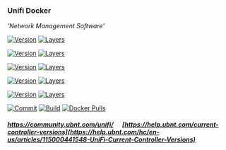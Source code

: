 ### Unifi Docker

*'Network Management Software'*

[![Version](https://images.microbadger.com/badges/version/stlouisn/unifi:latest.svg)](https://microbadger.com/images/stlouisn/unifi:latest)
[![Layers](https://images.microbadger.com/badges/image/stlouisn/unifi:latest.svg)](https://microbadger.com/images/stlouisn/unifi:latest)

[![Version](https://images.microbadger.com/badges/version/stlouisn/unifi:5.8.svg)](https://microbadger.com/images/stlouisn/unifi:5.8)
[![Layers](https://images.microbadger.com/badges/image/stlouisn/unifi:5.8.svg)](https://microbadger.com/images/stlouisn/unifi:5.8)

[![Version](https://images.microbadger.com/badges/version/stlouisn/unifi:5.7.svg)](https://microbadger.com/images/stlouisn/unifi:5.7)
[![Layers](https://images.microbadger.com/badges/image/stlouisn/unifi:5.7.svg)](https://microbadger.com/images/stlouisn/unifi:5.7)

[![Version](https://images.microbadger.com/badges/version/stlouisn/unifi:5.6.svg)](https://microbadger.com/images/stlouisn/unifi:5.6)
[![Layers](https://images.microbadger.com/badges/image/stlouisn/unifi:5.6.svg)](https://microbadger.com/images/stlouisn/unifi:5.6)

[![Version](https://images.microbadger.com/badges/version/stlouisn/unifi:5.5.svg)](https://microbadger.com/images/stlouisn/unifi:5.5)
[![Layers](https://images.microbadger.com/badges/image/stlouisn/unifi:5.5.svg)](https://microbadger.com/images/stlouisn/unifi:5.5)

[![Commit](https://images.microbadger.com/badges/commit/stlouisn/unifi.svg)](https://microbadger.com/images/stlouisn/unifi:latest)
[![Build](https://travis-ci.org/stlouisn/unifi_docker.svg?branch=master)](https://travis-ci.org/stlouisn/unifi_docker)
[![Docker Pulls](https://img.shields.io/docker/pulls/stlouisn/unifi.svg)](https://www.google.ca)

##### *https://community.ubnt.com/unifi/*  &nbsp;&nbsp;&nbsp;&nbsp;   *[https://help.ubnt.com/current-controller-versions](https://help.ubnt.com/hc/en-us/articles/115000441548-UniFi-Current-Controller-Versions)*

